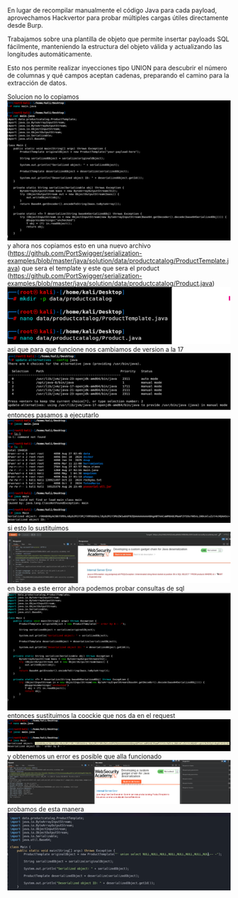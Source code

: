 En lugar de recompilar manualmente el código Java para cada payload, aprovechamos Hackvertor para probar múltiples cargas útiles directamente desde Burp.

Trabajamos sobre una plantilla de objeto que permite insertar payloads SQL fácilmente, manteniendo la estructura del objeto válida y actualizando las longitudes automáticamente.

Esto nos permite realizar inyecciones tipo UNION para descubrir el número de columnas y qué campos aceptan cadenas, preparando el camino para la extracción de datos.

Solucion
no lo copiamos
![Pasted_image_20250827004452.png](/Imagenes/Pasted_image_20250827004452.png)
y ahora nos copiamos esto en una nuevo archivo (https://github.com/PortSwigger/serialization-examples/blob/master/java/solution/data/productcatalog/ProductTemplate.java) que sera el template
y este que sera el product (https://github.com/PortSwigger/serialization-examples/blob/master/java/solution/data/productcatalog/Product.java)
![Pasted_image_20250827005134.png](/Imagenes/Pasted_image_20250827005134.png)
asi que para que funcione nos cambiamos de version
a la 17
![Pasted_image_20250827005708.png](/Imagenes/Pasted_image_20250827005708.png)
entonces pasamos a ejecutarlo
![Pasted_image_20250827005930.png](/Imagenes/Pasted_image_20250827005930.png)
si esto lo sustituimos
![Pasted_image_20250827005959.png](/Imagenes/Pasted_image_20250827005959.png)
en base a este error ahora podemos probar consultas de sql
![Pasted_image_20250827010746.png](/Imagenes/Pasted_image_20250827010746.png)
entonces sustituimos la coockie que nos da en el request
![Pasted_image_20250827011031.png](/Imagenes/Pasted_image_20250827011031.png)
y obtenemos un error es posible que alla funcionado
![Pasted_image_20250827011011.png](/Imagenes/Pasted_image_20250827011011.png)
probamos de esta manera
![Pasted_image_20250827011145.png](/Imagenes/Pasted_image_20250827011145.png)
